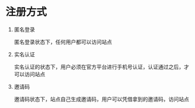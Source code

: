 # 注册方式

1. 匿名登录
	
	匿名登录状态下，任何用户都可以访问站点

2. 实名认证

	实名认证的状态下，用户必须在官方平台进行手机号认证，认证通过之后，才可以访问站点

3. 邀请码

	邀请码状态下，站点自己生成邀请码，用户可以凭借拿到的邀请码，访问站点